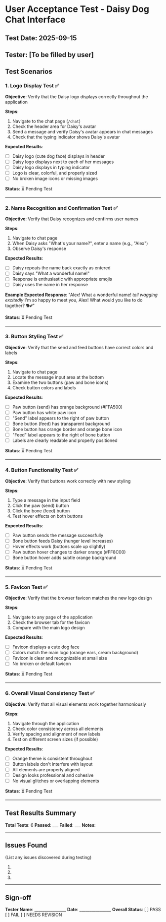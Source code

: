 # User Acceptance Test - Daisy Dog Chat Interface

## Test Date: 2025-09-15
## Tester: [To be filled by user]

## Test Scenarios

### 1. Logo Display Test ✅
**Objective**: Verify that the Daisy logo displays correctly throughout the application

**Steps**:
1. Navigate to the chat page (`/chat`)
2. Check the header area for Daisy's avatar
3. Send a message and verify Daisy's avatar appears in chat messages
4. Check that the typing indicator shows Daisy's avatar

**Expected Results**:
- [ ] Daisy logo (cute dog face) displays in header
- [ ] Daisy logo displays next to each of her messages
- [ ] Daisy logo displays in typing indicator
- [ ] Logo is clear, colorful, and properly sized
- [ ] No broken image icons or missing images

**Status**: ⏳ Pending Test

---

### 2. Name Recognition and Confirmation Test ✅
**Objective**: Verify that Daisy recognizes and confirms user names

**Steps**:
1. Navigate to chat page
2. When Daisy asks "What's your name?", enter a name (e.g., "Alex")
3. Observe Daisy's response

**Expected Results**:
- [ ] Daisy repeats the name back exactly as entered
- [ ] Daisy says "What a wonderful name!"
- [ ] Response is enthusiastic with appropriate emojis
- [ ] Daisy uses the name in her response

**Example Expected Response**: 
"Alex! What a wonderful name! *tail wagging excitedly* I'm so happy to meet you, Alex! What would you like to do together? 🐕💕"

**Status**: ⏳ Pending Test

---

### 3. Button Styling Test ✅
**Objective**: Verify that the send and feed buttons have correct colors and labels

**Steps**:
1. Navigate to chat page
2. Locate the message input area at the bottom
3. Examine the two buttons (paw and bone icons)
4. Check button colors and labels

**Expected Results**:
- [ ] Paw button (send) has orange background (#FFA500)
- [ ] Paw button has white paw icon
- [ ] "Send" label appears to the right of paw button
- [ ] Bone button (feed) has transparent background
- [ ] Bone button has orange border and orange bone icon
- [ ] "Feed" label appears to the right of bone button
- [ ] Labels are clearly readable and properly positioned

**Status**: ⏳ Pending Test

---

### 4. Button Functionality Test ✅
**Objective**: Verify that buttons work correctly with new styling

**Steps**:
1. Type a message in the input field
2. Click the paw (send) button
3. Click the bone (feed) button
4. Test hover effects on both buttons

**Expected Results**:
- [ ] Paw button sends the message successfully
- [ ] Bone button feeds Daisy (hunger level increases)
- [ ] Hover effects work (buttons scale up slightly)
- [ ] Paw button hover changes to darker orange (#FF8C00)
- [ ] Bone button hover adds subtle orange background

**Status**: ⏳ Pending Test

---

### 5. Favicon Test ✅
**Objective**: Verify that the browser favicon matches the new logo design

**Steps**:
1. Navigate to any page of the application
2. Check the browser tab for the favicon
3. Compare with the main logo design

**Expected Results**:
- [ ] Favicon displays a cute dog face
- [ ] Colors match the main logo (orange ears, cream background)
- [ ] Favicon is clear and recognizable at small size
- [ ] No broken or default favicon

**Status**: ⏳ Pending Test

---

### 6. Overall Visual Consistency Test ✅
**Objective**: Verify that all visual elements work together harmoniously

**Steps**:
1. Navigate through the application
2. Check color consistency across all elements
3. Verify spacing and alignment of new labels
4. Test on different screen sizes (if possible)

**Expected Results**:
- [ ] Orange theme is consistent throughout
- [ ] Button labels don't interfere with layout
- [ ] All elements are properly aligned
- [ ] Design looks professional and cohesive
- [ ] No visual glitches or overlapping elements

**Status**: ⏳ Pending Test

---

## Test Results Summary

**Total Tests**: 6
**Passed**: ___
**Failed**: ___
**Notes**: 

---

## Issues Found
(List any issues discovered during testing)

1. 
2. 
3. 

---

## Sign-off
**Tester Name**: ________________
**Date**: ________________
**Overall Status**: [ ] PASS [ ] FAIL [ ] NEEDS REVISION
